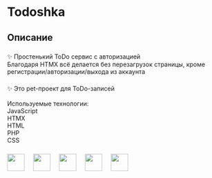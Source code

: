<h1 align="left">Todoshka</h1>

###

<h2 align="left">Описание</h1>

###

<p align="left">✨ Простенький ToDo сервис с авторизацией<br/>Благодаря HTMX всё делается без перезагрузок страницы, кроме регистрации/авторизации/выхода из аккаунта</p>


###

<p align="left">✨ Это pet-проект для ToDo-записей<br/><br/>Используемые технологии:<br/>JavaScript<br/>HTMX<br/>HTML<br/>PHP<br/>CSS<br/></p>

###



<div align="left">
  <img src="https://cdn.jsdelivr.net/gh/devicons/devicon/icons/javascript/javascript-original.svg" height="40"  />
  <img width="12" />
  <img src="https://styles.redditmedia.com/t5_2u59z4/styles/communityIcon_3wi5tbhd61181.png" height="40"  />
  <img width="12" />
  <img src="https://encrypted-tbn0.gstatic.com/images?q=tbn:ANd9GcSDcMx2l8d8tyr_fz5yhmmlQXPVkr_2DyfAG4ND_3P_KKuUTonJ7wrHhvJLF15chO1QeYc&usqp=CAU" height="40"  />
  <img width="12" />
  <img src="https://w7.pngwing.com/pngs/564/866/png-transparent-php-computer-icons-scripting-language-others-miscellaneous-blue-text-thumbnail.png" height="40"  />
  <img width="12" />
  <img src="https://cdn-icons-png.freepik.com/512/11987/11987347.png" height="40"  />
  <img width="12" />
</div>

###
